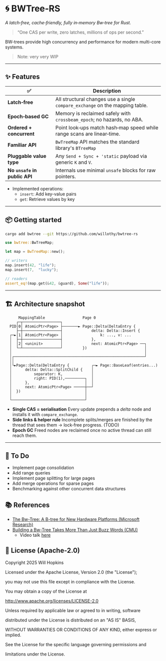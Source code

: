 # 🌀 BWTree‑RS

*A latch‑free, cache‑friendly, fully in‑memory Bw‑tree for Rust.*

> “One CAS per write, zero latches, millions of ops per second.”

BW-trees provide high concurrency and performance for modern multi-core systems.

> Note: very very WIP

---

## ✨ Features

| ✅ | Description |
|----|-------------|
| **Latch‑free** | All structural changes use a single `compare_exchange` on the mapping table. |
| **Epoch‑based GC** | Memory is reclaimed safely with `crossbeam_epoch`; no hazards, no ABA. |
| **Ordered + concurrent** | Point look‑ups match hash‑map speed while range scans are linear‑time. |
| **Familiar API** | `BwTreeMap` API matches the standard library's `BTreeMap` |
| **Pluggable value type** | Any `Send + Sync + 'static` payload via generic `K` and `V`. |
| **No `unsafe` in public API** | Internals use minimal `unsafe` blocks for raw pointers. |

* Implemented operations:
  * `insert`: Add key-value pairs
  * `get`: Retrieve values by key

---

## 📦 Getting started

```bash
cargo add bwtree --git https://github.com/willothy/bwtree-rs
```

```rust
use bwtree::BwTreeMap;

let map = BwTreeMap::new();

// writers
map.insert(42, "life");
map.insert(7,  "lucky");

// readers
assert_eq!(map.get(&42, &guard), Some("life"));
```

---

## 🏗️ Architecture snapshot

```
      MappingTable                 Page 0
     ┌─┬─────────────────┐
  PID│0│ AtomicPtr<Page> ├───────► Page::Delta(DeltaEntry {
     ├─┼─────────────────┤             delta: Delta::Insert {
  ┌─►│1│ AtomicPtr<Page> │                 k: ..., v: ...
  │  ├─┼─────────────────┤             },
  │  │2│ <uninit>        │             next: AtomicPtr<Page> ──┐
  │  └─┴─────────────────┘         })                          │
  │                                                            │
  │┌───────────────────────────────────────────────────────────┘
  ││
  │└►Page::Delta(DeltaEntry {          ┌─► Page::BaseLeaf(entries...)
  │      delta: Delta::SplitChild {    │
  │          separator: K,             │
  │          right: PID(1),─────────┐  │
  │      },                         │  │
  │      next: AtomicPtr<Page> ─────┼──┘
  │  })                             │
  │                                 │
  └─────────────────────────────────┘

```

* **Single CAS = serialisation**
  Every update prepends a *delta* node and installs it with `compare_exchange`.
* **Side links & helper rule**
  Incomplete splits/merges are finished by the thread that sees them → lock‑free progress. (TODO)
* **Epoch GC**
  Freed nodes are reclaimed once no active thread can still reach them.

---

## 🚧 To Do

* Implement page consolidation
* Add range queries
* Implement page splitting for large pages
* Add merge operations for sparse pages
* Benchmarking against other concurrent data structures

## 📚 References

* [The Bw-Tree: A B-tree for New Hardware Platforms (Microsoft Research)](https://15721.courses.cs.cmu.edu/spring2018/papers/08-oltpindexes1/bwtree-icde2013.pdf)
* [Building a Bw-Tree Takes More Than Just Buzz Words (CMU)](https://db.cs.cmu.edu/papers/2018/mod342-wangA.pdf)
  * Video talk [here](https://www.youtube.com/watch?v=UxuFL8dgiEw)

## 📜 License (Apache-2.0)

Copyright 2025 Will Hopkins

Licensed under the Apache License, Version 2.0 (the "License");

you may not use this file except in compliance with the License.

You may obtain a copy of the License at

<http://www.apache.org/licenses/LICENSE-2.0>

Unless required by applicable law or agreed to in writing, software

distributed under the License is distributed on an "AS IS" BASIS,

WITHOUT WARRANTIES OR CONDITIONS OF ANY KIND, either express or implied.

See the License for the specific language governing permissions and

limitations under the License.
